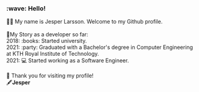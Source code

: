 <h3>:wave: Hello!</h3>
🙋‍♂️ My name is Jesper Larsson. Welcome to my Github profile.
</br>
</br>
📜My Story as a developer so far:
</br>
2018: :books: Started university.</br>
2021: :party: Graduated with a Bachelor's degree in Computer Engineering at KTH Royal Institute of Technology.</br>
2021: 💻 Started working as a Software Engineer.
</br>
</br>
🙏
Thank you for visiting my profile!
</br>
🖋️<b>Jesper</b>
